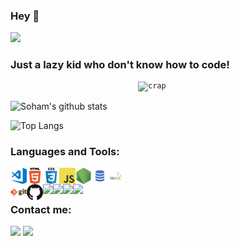### Hey 🤎

<a href="https://hits.seeyoufarm.com"><img src="https://hits.seeyoufarm.com/api/count/incr/badge.svg?url=https%3A%2F%2Fgithub.com%2Fsohampod%2F&count_bg=%2358B0FF&title_bg=%23FF5858&icon=github.svg&icon_color=%23FFFFFF&title=stalk+counts&edge_flat=false"/></a>

### Just a lazy kid who don't know how to code!

<code><img src="https://media.giphy.com/media/WTjXuYA2y4o3UZly3W/giphy.gif" alt="crap" align="right" width="300x" height="300px"  /></code>&nbsp;

![Soham's github stats](https://github-readme-stats.vercel.app/api?username=sohampod&show_icons=true&bg_color=#f7d081)

![Top Langs](https://github-readme-stats.vercel.app/api/top-langs/?username=sohampod&layout=compact)



### Languages and Tools:


<img align="left" alt="Visual Studio Code" width="26px" src="https://raw.githubusercontent.com/github/explore/80688e429a7d4ef2fca1e82350fe8e3517d3494d/topics/visual-studio-code/visual-studio-code.png" />
<img align="left" alt="HTML5" width="26px" src="https://raw.githubusercontent.com/github/explore/80688e429a7d4ef2fca1e82350fe8e3517d3494d/topics/html/html.png" />
<img align="left" alt="CSS3" width="26px" src="https://raw.githubusercontent.com/github/explore/80688e429a7d4ef2fca1e82350fe8e3517d3494d/topics/css/css.png" />
<img align="left" alt="JavaScript" width="26px" src="https://raw.githubusercontent.com/github/explore/80688e429a7d4ef2fca1e82350fe8e3517d3494d/topics/javascript/javascript.png" />
<img align="left" alt="Node.js" width="26px" src="https://raw.githubusercontent.com/github/explore/80688e429a7d4ef2fca1e82350fe8e3517d3494d/topics/nodejs/nodejs.png" />
<img align="left" alt="SQL" width="26px" src="https://raw.githubusercontent.com/github/explore/80688e429a7d4ef2fca1e82350fe8e3517d3494d/topics/sql/sql.png" />
<img align="left" alt="MySQL" width="26px" src="https://raw.githubusercontent.com/github/explore/80688e429a7d4ef2fca1e82350fe8e3517d3494d/topics/mysql/mysql.png" />
<img align="left" alt="Git" width="26px" src="https://raw.githubusercontent.com/github/explore/80688e429a7d4ef2fca1e82350fe8e3517d3494d/topics/git/git.png" />
<img align="left" alt="GitHub" width="26px" src="https://raw.githubusercontent.com/github/explore/78df643247d429f6cc873026c0622819ad797942/topics/github/github.png" />
<img align="left" src="https://cdn.jsdelivr.net/npm/programming-languages-logos/src/cpp/cpp.png" height="27">
<img align="left" src="https://cdn.jsdelivr.net/npm/programming-languages-logos/src/python/python.png" height="27">
<img align="left" src="https://cdn.jsdelivr.net/npm/programming-languages-logos/src/c/c.png" height="27">
<img align="left" src="https://cdn.jsdelivr.net/npm/programming-languages-logos/src/java/java.png" height="27">
<br/>
<br/>
 
 ###  Contact me:   
  
  
  [<img src="https://img.icons8.com/color/48/000000/linkedin.png" width="3.5%"/>](https://www.linkedin.com/in/sohampoddar/)
  [<img src="https://img.icons8.com/color/48/000000/behance.png" width="3.5%"/>](https://www.behance.net/sohampoddar)
  




<!--
Here are some ideas to get you started:

- 🔭 I’m currently working on ...
- 🌱 I’m currently learning ...
- 👯 I’m looking to collaborate on ...
- 🤔 I’m looking for help with ...
- 💬 Ask me about ...
- 📫 How to reach me: ...
- 😄 Pronouns: ...
- ⚡ Fun fact: ...
-->
